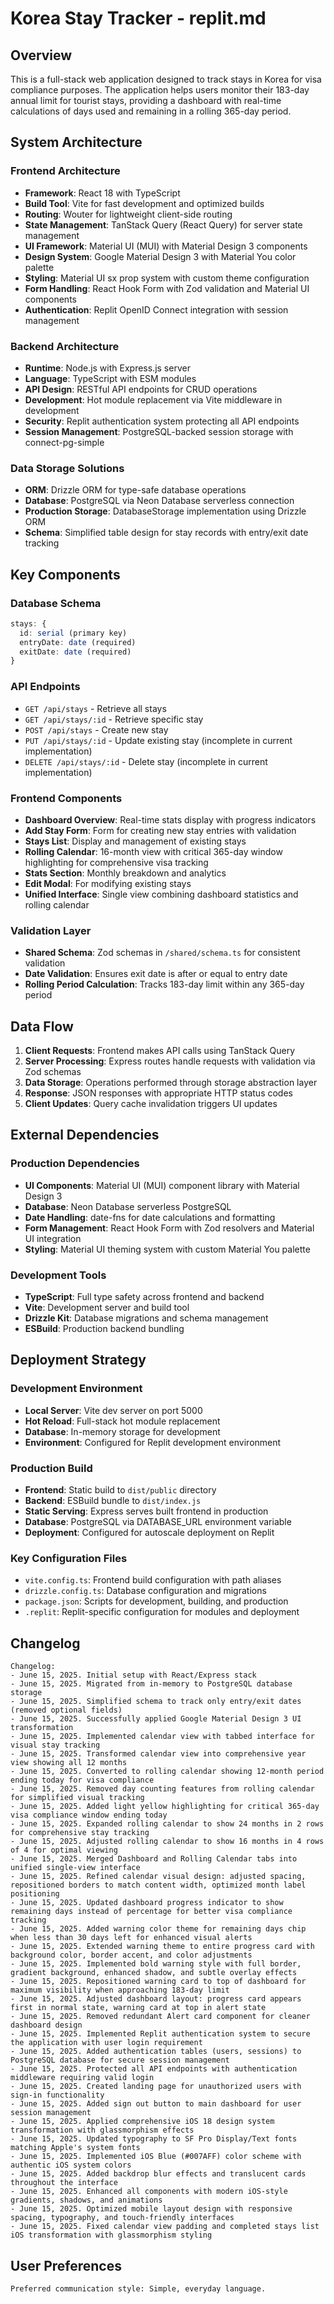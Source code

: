 # Korea Stay Tracker - replit.md

## Overview

This is a full-stack web application designed to track stays in Korea for visa compliance purposes. The application helps users monitor their 183-day annual limit for tourist stays, providing a dashboard with real-time calculations of days used and remaining in a rolling 365-day period.

## System Architecture

### Frontend Architecture
- **Framework**: React 18 with TypeScript
- **Build Tool**: Vite for fast development and optimized builds
- **Routing**: Wouter for lightweight client-side routing
- **State Management**: TanStack Query (React Query) for server state management
- **UI Framework**: Material UI (MUI) with Material Design 3 components
- **Design System**: Google Material Design 3 with Material You color palette
- **Styling**: Material UI sx prop system with custom theme configuration
- **Form Handling**: React Hook Form with Zod validation and Material UI components
- **Authentication**: Replit OpenID Connect integration with session management

### Backend Architecture
- **Runtime**: Node.js with Express.js server
- **Language**: TypeScript with ESM modules
- **API Design**: RESTful API endpoints for CRUD operations
- **Development**: Hot module replacement via Vite middleware in development
- **Security**: Replit authentication system protecting all API endpoints
- **Session Management**: PostgreSQL-backed session storage with connect-pg-simple

### Data Storage Solutions
- **ORM**: Drizzle ORM for type-safe database operations
- **Database**: PostgreSQL via Neon Database serverless connection
- **Production Storage**: DatabaseStorage implementation using Drizzle ORM
- **Schema**: Simplified table design for stay records with entry/exit date tracking

## Key Components

### Database Schema
```typescript
stays: {
  id: serial (primary key)
  entryDate: date (required)
  exitDate: date (required) 
}
```

### API Endpoints
- `GET /api/stays` - Retrieve all stays
- `GET /api/stays/:id` - Retrieve specific stay
- `POST /api/stays` - Create new stay
- `PUT /api/stays/:id` - Update existing stay (incomplete in current implementation)
- `DELETE /api/stays/:id` - Delete stay (incomplete in current implementation)

### Frontend Components
- **Dashboard Overview**: Real-time stats display with progress indicators
- **Add Stay Form**: Form for creating new stay entries with validation
- **Stays List**: Display and management of existing stays
- **Rolling Calendar**: 16-month view with critical 365-day window highlighting for comprehensive visa tracking
- **Stats Section**: Monthly breakdown and analytics
- **Edit Modal**: For modifying existing stays
- **Unified Interface**: Single view combining dashboard statistics and rolling calendar

### Validation Layer
- **Shared Schema**: Zod schemas in `/shared/schema.ts` for consistent validation
- **Date Validation**: Ensures exit date is after or equal to entry date
- **Rolling Period Calculation**: Tracks 183-day limit within any 365-day period

## Data Flow

1. **Client Requests**: Frontend makes API calls using TanStack Query
2. **Server Processing**: Express routes handle requests with validation via Zod schemas
3. **Data Storage**: Operations performed through storage abstraction layer
4. **Response**: JSON responses with appropriate HTTP status codes
5. **Client Updates**: Query cache invalidation triggers UI updates

## External Dependencies

### Production Dependencies
- **UI Components**: Material UI (MUI) component library with Material Design 3
- **Database**: Neon Database serverless PostgreSQL
- **Date Handling**: date-fns for date calculations and formatting
- **Form Management**: React Hook Form with Zod resolvers and Material UI integration
- **Styling**: Material UI theming system with custom Material You palette

### Development Tools
- **TypeScript**: Full type safety across frontend and backend
- **Vite**: Development server and build tool
- **Drizzle Kit**: Database migrations and schema management
- **ESBuild**: Production backend bundling

## Deployment Strategy

### Development Environment
- **Local Server**: Vite dev server on port 5000
- **Hot Reload**: Full-stack hot module replacement
- **Database**: In-memory storage for development
- **Environment**: Configured for Replit development environment

### Production Build
- **Frontend**: Static build to `dist/public` directory
- **Backend**: ESBuild bundle to `dist/index.js`
- **Static Serving**: Express serves built frontend in production
- **Database**: PostgreSQL via DATABASE_URL environment variable
- **Deployment**: Configured for autoscale deployment on Replit

### Key Configuration Files
- `vite.config.ts`: Frontend build configuration with path aliases
- `drizzle.config.ts`: Database configuration and migrations
- `package.json`: Scripts for development, building, and production
- `.replit`: Replit-specific configuration for modules and deployment

## Changelog

```
Changelog:
- June 15, 2025. Initial setup with React/Express stack
- June 15, 2025. Migrated from in-memory to PostgreSQL database storage
- June 15, 2025. Simplified schema to track only entry/exit dates (removed optional fields)
- June 15, 2025. Successfully applied Google Material Design 3 UI transformation
- June 15, 2025. Implemented calendar view with tabbed interface for visual stay tracking
- June 15, 2025. Transformed calendar view into comprehensive year view showing all 12 months
- June 15, 2025. Converted to rolling calendar showing 12-month period ending today for visa compliance
- June 15, 2025. Removed day counting features from rolling calendar for simplified visual tracking
- June 15, 2025. Added light yellow highlighting for critical 365-day visa compliance window ending today
- June 15, 2025. Expanded rolling calendar to show 24 months in 2 rows for comprehensive stay tracking
- June 15, 2025. Adjusted rolling calendar to show 16 months in 4 rows of 4 for optimal viewing
- June 15, 2025. Merged Dashboard and Rolling Calendar tabs into unified single-view interface
- June 15, 2025. Refined calendar visual design: adjusted spacing, repositioned borders to match content width, optimized month label positioning
- June 15, 2025. Updated dashboard progress indicator to show remaining days instead of percentage for better visa compliance tracking
- June 15, 2025. Added warning color theme for remaining days chip when less than 30 days left for enhanced visual alerts
- June 15, 2025. Extended warning theme to entire progress card with background color, border accent, and color adjustments
- June 15, 2025. Implemented bold warning style with full border, gradient background, enhanced shadow, and subtle overlay effects
- June 15, 2025. Repositioned warning card to top of dashboard for maximum visibility when approaching 183-day limit
- June 15, 2025. Adjusted dashboard layout: progress card appears first in normal state, warning card at top in alert state
- June 15, 2025. Removed redundant Alert card component for cleaner dashboard design
- June 15, 2025. Implemented Replit authentication system to secure the application with user login requirement
- June 15, 2025. Added authentication tables (users, sessions) to PostgreSQL database for secure session management
- June 15, 2025. Protected all API endpoints with authentication middleware requiring valid login
- June 15, 2025. Created landing page for unauthorized users with sign-in functionality
- June 15, 2025. Added sign out button to main dashboard for user session management
- June 15, 2025. Applied comprehensive iOS 18 design system transformation with glassmorphism effects
- June 15, 2025. Updated typography to SF Pro Display/Text fonts matching Apple's system fonts
- June 15, 2025. Implemented iOS Blue (#007AFF) color scheme with authentic iOS system colors
- June 15, 2025. Added backdrop blur effects and translucent cards throughout the interface
- June 15, 2025. Enhanced all components with modern iOS-style gradients, shadows, and animations
- June 15, 2025. Optimized mobile layout design with responsive spacing, typography, and touch-friendly interfaces
- June 15, 2025. Fixed calendar view padding and completed stays list iOS transformation with glassmorphism styling
```

## User Preferences

```
Preferred communication style: Simple, everyday language.
```